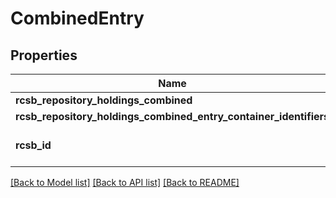# CombinedEntry

## Properties
Name | Type | Description | Notes
------------ | ------------- | ------------- | -------------
**rcsb_repository_holdings_combined** | [**RcsbRepositoryHoldingsCombined**](RcsbRepositoryHoldingsCombined.md) |  | [optional] 
**rcsb_repository_holdings_combined_entry_container_identifiers** | [**RcsbRepositoryHoldingsCombinedEntryContainerIdentifiers**](RcsbRepositoryHoldingsCombinedEntryContainerIdentifiers.md) |  | [optional] 
**rcsb_id** | **str** | The RCSB entry identifier. | 

[[Back to Model list]](../README.md#documentation-for-models) [[Back to API list]](../README.md#documentation-for-api-endpoints) [[Back to README]](../README.md)

